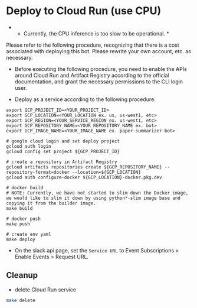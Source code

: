 # Deploy to Cloud Run (use CPU)

* * Currently, the CPU inference is too slow to be operational. *

Please refer to the following procedure, recognizing that there is a cost associated with deploying this bot. Please rewrite your own account, etc. as necessary.

* Before executing the following procedure, you need to enable the APIs around Cloud Run and Artifact Registry according to the official documentation, and grant the necessary permissions to the CLI login user.

- Deploy as a service according to the following procedure.

```
export GCP_PROJECT_ID=<YOUR_PROJECT_ID>
export GCP_LOCATION=<YOUR_LOCATION ex. us, us-west1, etc>
export GCP_REGION=<YOUR_SERVICE_REGION ex. us-west1, etc>
export GCP_REPOSITORY_NAME=<YOUR_REPOSITORY_NAME ex. bot>
export GCP_IMAGE_NAME=<YOUR_IMAGE_NAME ex. paper-summarizer-bot>

# google cloud login and set deploy project
gcloud auth login
gcloud config set project ${GCP_PROJECT_ID}

# create a repository in Artifact Registry
gcloud artifacts repositories create ${GCP_REPOSITORY_NAME} --repository-format=docker --location=${GCP_LOCATION}
gcloud auth configure-docker ${GCP_LOCATION}-docker.pkg.dev

# docker build
# NOTE: Currently, we have not started to slim down the Docker image, we would like to slim it down by using python*-slim image base and copying it from the builder image.
make build

# docker push
make push

# create env yaml
make deploy
```

- On the slack api page, set the `Service URL` to Event Subscriptions > Enable Events > Request URL.

## Cleanup

- delete Cloud Run service

```bash
make delete
```
